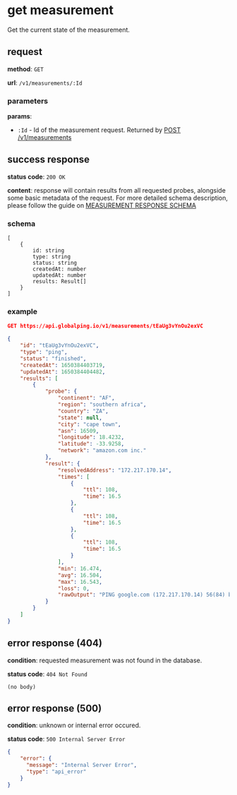 # get measurement

Get the current state of the measurement.

## request

**method**: `GET`

**url**: `/v1/measurements/:Id`

### parameters

**params**:
- `:Id` - Id of the measurement request. Returned by [POST /v1/measurements](./post-create.md)

## success response

**status code**: `200 OK`

**content**: response will contain results from all requested probes, alongside some basic metadata of the request. For more detailed schema description, please follow the guide on [MEASUREMENT RESPONSE SCHEMA](./schema/measurement-response.md)

### schema

```
[
    {
        id: string
        type: string
        status: string
        createdAt: number
        updatedAt: number
        results: Result[]
    }
]
```

### example

```json
GET https://api.globalping.io/v1/measurements/tEaUg3vYnOu2exVC

{
    "id": "tEaUg3vYnOu2exVC",
    "type": "ping",
    "status": "finished",
    "createdAt": 1650384403719,
    "updatedAt": 1650384404482,
    "results": [
        {
            "probe": {
                "continent": "AF",
                "region": "southern africa",
                "country": "ZA",
                "state": null,
                "city": "cape town",
                "asn": 16509,
                "longitude": 18.4232,
                "latitude": -33.9258,
                "network": "amazon.com inc."
            },
            "result": {
                "resolvedAddress": "172.217.170.14",
                "times": [
                    {
                        "ttl": 108,
                        "time": 16.5
                    },
                    {
                        "ttl": 108,
                        "time": 16.5
                    },
                    {
                        "ttl": 108,
                        "time": 16.5
                    }
                ],
                "min": 16.474,
                "avg": 16.504,
                "max": 16.543,
                "loss": 0,
                "rawOutput": "PING google.com (172.217.170.14) 56(84) bytes of data.\n64 bytes from 172.217.170.14: icmp_seq=1 ttl=108 time=16.5 ms\n64 bytes from 172.217.170.14: icmp_seq=2 ttl=108 time=16.5 ms\n64 bytes from 172.217.170.14: icmp_seq=3 ttl=108 time=16.5 ms\n\n--- google.com ping statistics ---\n3 packets transmitted, 3 received, 0% packet loss, time 402ms\nrtt min/avg/max/mdev = 16.474/16.504/16.543/0.028 ms"
            }
        }
    ]
}
```

## error response (404)

**condition**: requested measurement was not found in the database.

**status code**: `404 Not Found`

```
(no body)
```

## error response (500)

**condition**: unknown or internal error occured.

**status code**: `500 Internal Server Error`

```json
{
    "error": {
      "message": "Internal Server Error",
      "type": "api_error"
    }
}
```
